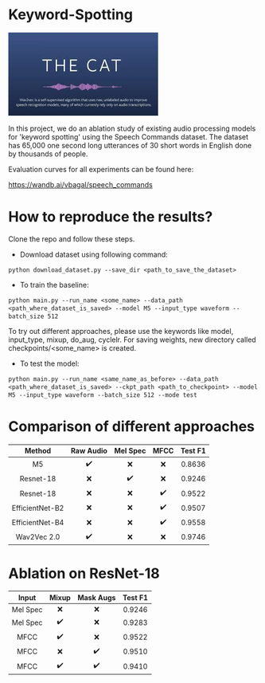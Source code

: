 # Keyword-Spotting


![alt text](https://github.com/VirajBagal/Keyword-Spotting/blob/main/keynote_spotting.jpeg)


In this project, we do an ablation study of existing audio processing models for 'keyword spotting' using the Speech Commands dataset. The dataset has 65,000 one second long utterances of 30 short words in English done by thousands of people. 

Evaluation curves for all experiments can be found here: 

https://wandb.ai/vbagal/speech_commands


# How to reproduce the results?

Clone the repo and follow these steps.

- Download dataset using following command:
```
python download_dataset.py --save_dir <path_to_save_the_dataset>
```

- To train the baseline:
```
python main.py --run_name <some_name> --data_path <path_where_dataset_is_saved> --model M5 --input_type waveform --batch_size 512
```

To try out different approaches, please use the keywords like model, input_type, mixup, do_aug, cyclelr. For saving weights, new directory called checkpoints/<some_name> is created. 

- To test the model:
```
python main.py --run_name <same_name_as_before> --data_path <path_where_dataset_is_saved> --ckpt_path <path_to_checkpoint> --model M5 --input_type waveform --batch_size 512 --mode test
```

# Comparison of different approaches

| Method | Raw Audio | Mel Spec | MFCC | Test F1 |
| :---: | :---: | :---: | :---: | :---: | 
| M5 | :heavy_check_mark: | :x: | :x: | 0.8636 |
| Resnet-18 | :x: | :heavy_check_mark: | :x: | 0.9246 |
| Resnet-18 | :x: | :x: | :heavy_check_mark: | 0.9522 |
| EfficientNet-B2 | :x: | :x: | :heavy_check_mark: | 0.9507 | 
| EfficientNet-B4 | :x: | :x: | :heavy_check_mark: | 0.9558 | 
| Wav2Vec 2.0 | :heavy_check_mark: | :x: | :x: | 0.9746 | 

# Ablation on ResNet-18


| Input | Mixup | Mask Augs | Test F1 |
| :---: | :---: | :---: | :---: |
| Mel Spec | :x: | :x: | 0.9246 |
| Mel Spec | :heavy_check_mark: | :x: | 0.9283 |
| MFCC | :heavy_check_mark: | :x: | 0.9522 |
| MFCC | :x: | :heavy_check_mark: | 0.9510 |
| MFCC | :heavy_check_mark: | :heavy_check_mark: | 0.9410 |

